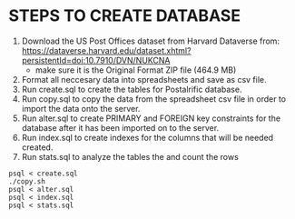 # STEPS TO CREATE DATABASE

1. Download the US Post Offices dataset from Harvard Dataverse from: https://dataverse.harvard.edu/dataset.xhtml?persistentId=doi:10.7910/DVN/NUKCNA
    * make sure it is the Original Format ZIP file (464.9 MB)
2. Format all neccesary data into spreadsheets and save as csv file.
3. Run create.sql to create the tables for Postalrific database. 
4. Run copy.sql to copy the data from the spreadsheet csv file in order to import the data onto the server.
5. Run alter.sql to create PRIMARY and FOREIGN key constraints for the database after it has been imported on to the server. 
6. Run index.sql to create indexes for the columns that will be needed created. 
7. Run stats.sql to analyze the tables the and count the rows

```
psql < create.sql
./copy.sh
psql < alter.sql
psql < index.sql
psql < stats.sql
```